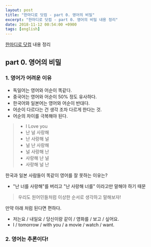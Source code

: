 ```yaml
---
layout: post
title: "한마디로 닷컴 - part 0. 영어의 비밀"
excerpt: "한마디로 닷컴 - part 0. 영어의 비밀 내용 정리"
date: 2018-11-12 00:54:00 +0900
tags: [english]
---
```


[한마디로 닷컴](https://hanmadiro.com/) 내용 정리

## part 0. 영어의 비밀

### 1. 영어가 어려운 이유

- 독일어는 영어와 어순이 똑같다.
- 중국어는 영어와 어순이 50% 정도 유사하다.
- 한국어와 일본어는 영어와 어순이 반대다.
- 어순이 다르다는 건 생각 조차 다르게 한다는 것.
- 어순의 차이를 극복해야 된다.

>- I Love you
>- 난 널 사랑해
>- 난 사랑해 널
>- 널 난 사랑해
>- 널 사랑해 난
>- 사랑해 난 널
>- 사랑해 널 난

한국과 일본 사람들이 똑같이 영어를 잘 못하는 이유는?
- "난 너를 사랑해"를 버리고 "난 사랑해 너를" 이라고만 말해야 하기 때문

> 우리도 원어민들처럼 이상한 순서로 생각하고 말해보자!

만약 아래 처럼 된다면 편하다.
- 저는요 / 내일요 / 당신이랑 같이 / 영화를 / 보고 / 싶어요.
- I / tomorrow / with you / a movie / watch / want.

### 2. 영어는 추론이다!
